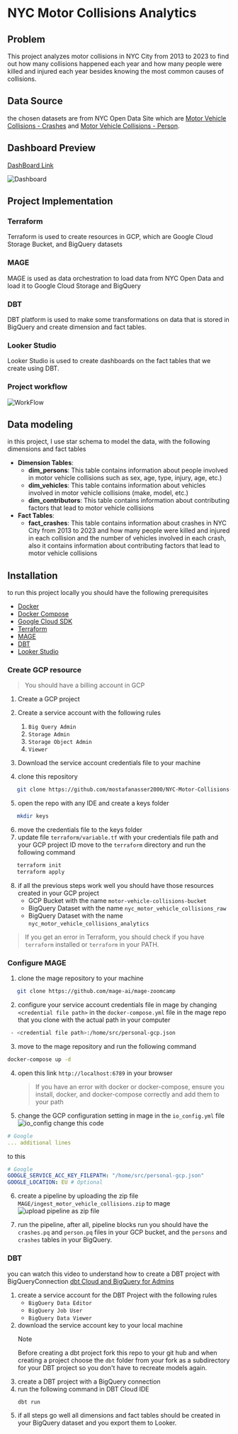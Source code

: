 # NYC Motor Collisions Analytics

## Problem

This project analyzes motor collisions in NYC City from 2013 to 2023 to find out how many collisions happened each year and how many people were killed and injured each year besides knowing the most common causes of collisions.

## Data Source

the chosen datasets are from NYC Open Data Site which are [Motor Vehicle Collisions - Crashes](https://data.cityofnewyork.us/Public-Safety/Motor-Vehicle-Collisions-Crashes/h9gi-nx95/about_data) and [Motor Vehicle Collisions - Person](https://data.cityofnewyork.us/Public-Safety/Motor-Vehicle-Collisions-Person/f55k-p6yu/about_data).

## Dashboard Preview

[DashBoard Link](https://lookerstudio.google.com/reporting/62a98bd3-48cd-4e50-8aa2-fe19651e546a)

![](imgs/dashboard-preview.png "Dashboard")

## Project Implementation

### Terraform

Terraform is used to create resources in GCP, which are Google Cloud Storage Bucket, and BigQuery datasets

### MAGE

MAGE is used as data orchestration to load data from NYC Open Data and load it to Google Cloud Storage and BigQuery

### DBT

DBT platform is used to make some transformations on data that is stored in BigQuery and create dimension and fact tables.

### Looker Studio

Looker Studio is used to create dashboards on the fact tables that we create using DBT.

### Project workflow

![](imgs/workflow.png "WorkFlow")

## Data modeling

in this project, I use star schema to model the data, with the following dimensions and fact tables

- **Dimension Tables**:
  - **dim_persons**: This table contains information about people involved in motor vehicle collisions such as sex, age, type, injury, age, etc.)
  - **dim_vehicles**: This table contains information about vehicles involved in motor vehicle collisions (make, model, etc.)
  - **dim_contributors**: This table contains information about contributing factors that lead to motor vehicle collisions
- **Fact Tables**:
  - **fact_crashes**: This table contains information about crashes in NYC City from 2013 to 2023 and how many people were killed and injured in each collision and the number of vehicles involved in each crash, also it contains information about contributing factors that lead to motor vehicle collisions

## Installation

to run this project locally you should have the following prerequisites

- [Docker](https://docs.docker.com/get-docker/)
- [Docker Compose](https://docs.docker.com/compose/install/)
- [Google Cloud SDK](https://cloud.google.com/sdk)
- [Terraform](https://www.terraform.io)
- [MAGE](https://www.mage.ai/)
- [DBT](https://docs.getdbt.com/docs/cloud/about-cloud-setup)
- [Looker Studio](https://lookerstudio.google.com)

### Create GCP resource

> You should have a billing account in GCP

1. Create a GCP project

2. Create a service account with the following rules
   1. `Big Query Admin`
   2. `Storage Admin`
   3. `Storage Object Admin`
   4. `Viewer`
3. Download the service account credentials file to your machine
4. clone this repository

```bash
   git clone https://github.com/mostafanasser2000/NYC-Motor-Collisions-Analytics.git
```

5. open the repo with any IDE and create a keys folder

```bash
   mkdir keys
```

6. move the credentials file to the keys folder
7. update file `terraform/variable.tf` with your credentials file path and your GCP project ID move to the `terraform` directory and run the following command

```bash
   terraform init
   terraform apply
```

8. if all the previous steps work well you should have those resources created in your GCP project
   - GCP Bucket with the name `motor-vehicle-collisions-bucket`
   - BigQuery Dataset with the name `nyc_motor_vehicle_collisions_raw`
   - BigQuery Dataset with the name `nyc_motor_vehicle_collisions_analytics`

> If you get an error in Terraform, you should check if you have `terraform` installed or `terraform` in your PATH.

### Configure MAGE

1. clone the mage repository to your machine

```bash
   git clone https://github.com/mage-ai/mage-zoomcamp
```

2. configure your service account credentials file in mage by changing `<credential file path>` in the `docker-compose.yml` file in the mage repo that you clone with the actual path in your computer

```bash
 - <credential file path>:/home/src/personal-gcp.json
```

3. move to the mage repository and run the following command

```bash
docker-compose up -d
```

4. open this link `http://localhost:6789` in your browser
   > If you have an error with docker or docker-compose, ensure you install, docker, and docker-compose correctly and add them to your path
5. change the GCP configuration setting in mage in the `io_config.yml` file
   ![](imgs/io_config.png "io_config")
   change this code

```yml
# Google
... additional lines
```

to this

```yml
# Google
GOOGLE_SERVICE_ACC_KEY_FILEPATH: "/home/src/personal-gcp.json"
GOOGLE_LOCATION: EU # Optional
```

6. create a pipeline by uploading the zip file `MAGE/ingest_motor_vehicle_collisions.zip` to mage
   ![](imgs/upload_zip.png "upload pipeline as zip file")

7. run the pipeline, after all, pipeline blocks run you should have the `crashes.pq` and `person.pq` files in your GCP bucket, and the `persons` and `crashes` tables in your BigQuery.

### DBT

you can watch this video to understand how to create a DBT project with BigQueryConnection [dbt Cloud and BigQuery for Admins
](https://courses.getdbt.com/courses/dbt-cloud-and-bigquery-for-admins)

1. create a service account for the DBT Project with the following rules
   - `BigQuery Data Editor`
   - `BigQuery Job User`
   - `BigQuery Data Viewer`
2. download the service account key to your local machine
   > [!NOTE]
   > Before creating a dbt project fork this repo to your git hub and when creating a project choose the `dbt` folder from your fork as a subdirectory for your DBT project so you don't have to recreate models again.
3. create a DBT project with a BigQuery connection
4. run the following command in DBT Cloud IDE
   ```bash
   dbt run
   ```
5. if all steps go well all dimensions and fact tables should be created in your BigQuery dataset and you export them to Looker.

